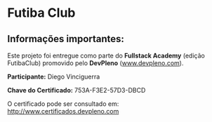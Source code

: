 # Futiba Club

## Informações importantes:

Este projeto foi entregue como parte do **Fullstack Academy** (edição FutibaClub) promovido pelo **DevPleno** (www.devpleno.com).

**Participante:** Diego Vinciguerra

**Chave do Certificado:** 753A-F3E2-57D3-DBCD

O certificado pode ser consultado em: http://www.certificados.devpleno.com